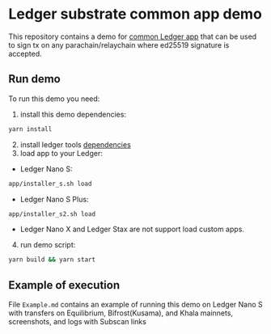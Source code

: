 # Ledger substrate common app demo
This repository contains a demo for [common Ledger app](https://github.com/eq-lab/app-substrate-common)
that can be used to sign tx on any parachain/relaychain 
where ed25519 signature is accepted.

## Run demo
To run this demo you need:
1. install this demo dependencies:
```bash
yarn install
```
2. install ledger tools [dependencies](https://github.com/eq-lab/app-substrate-common/blob/master/docs/build.md)
3. load app to your Ledger:
- Ledger Nano S:
```bash
app/installer_s.sh load
```
- Ledger Nano S Plus:
```bash
app/installer_s2.sh load
```
- Ledger Nano X and Ledger Stax are not support load custom apps.
4. run demo script:
```bash
yarn build && yarn start
```


## Example of execution
File `Example.md` contains an example of running this demo on Ledger Nano S 
with transfers on Equilibrium, Bifrost(Kusama), and Khala mainnets, 
screenshots, and logs with Subscan links
